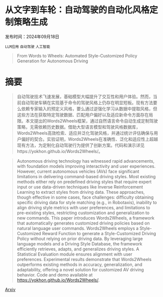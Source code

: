 # 从文字到车轮：自动驾驶的自动化风格定制策略生成

发布时间：2024年09月18日

`LLM应用` `自动驾驶` `人工智能`

> From Words to Wheels: Automated Style-Customized Policy Generation for Autonomous Driving

# 摘要

> 自动驾驶技术飞速发展，基础模型大幅提升了交互性和用户体验。然而，当前自动驾驶车辆在实现基于命令的驾驶风格上仍存在明显短板。现有方法要么依赖专家输入的预定义风格，要么通过逆强化学习从数据中提取风格，但这些方法在获取特定驾驶数据、匹配用户偏好以及适应新命令方面存在局限。本文提出的Words2Wheels框架，通过自然语言命令自动生成定制驾驶策略，无需依赖历史数据。借助大型语言模型和驾驶风格数据库，Words2Wheels高效检索、适应并泛化驾驶风格，并通过统计评估确保与用户偏好的契合。实验证明，Words2Wheels在准确性、泛化和适应性上超越现有方法，为定制化自动驾驶行为提供了创新方案。代码和演示详见https://yokhon.github.io/Words2Wheels/。

> Autonomous driving technology has witnessed rapid advancements, with foundation models improving interactivity and user experiences. However, current autonomous vehicles (AVs) face significant limitations in delivering command-based driving styles. Most existing methods either rely on predefined driving styles that require expert input or use data-driven techniques like Inverse Reinforcement Learning to extract styles from driving data. These approaches, though effective in some cases, face challenges: difficulty obtaining specific driving data for style matching (e.g., in Robotaxis), inability to align driving style metrics with user preferences, and limitations to pre-existing styles, restricting customization and generalization to new commands. This paper introduces Words2Wheels, a framework that automatically generates customized driving policies based on natural language user commands. Words2Wheels employs a Style-Customized Reward Function to generate a Style-Customized Driving Policy without relying on prior driving data. By leveraging large language models and a Driving Style Database, the framework efficiently retrieves, adapts, and generalizes driving styles. A Statistical Evaluation module ensures alignment with user preferences. Experimental results demonstrate that Words2Wheels outperforms existing methods in accuracy, generalization, and adaptability, offering a novel solution for customized AV driving behavior. Code and demo available at https://yokhon.github.io/Words2Wheels/.

[Arxiv](https://arxiv.org/abs/2409.11694)